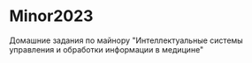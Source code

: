 # Minor2023
Домашние задания по майнору "Интеллек­туальные системы управления и обработки информации в медицине"
